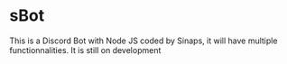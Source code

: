# sBot
This is a Discord Bot with Node JS coded by Sinaps, it will have multiple functionnalities.
It is still on development
